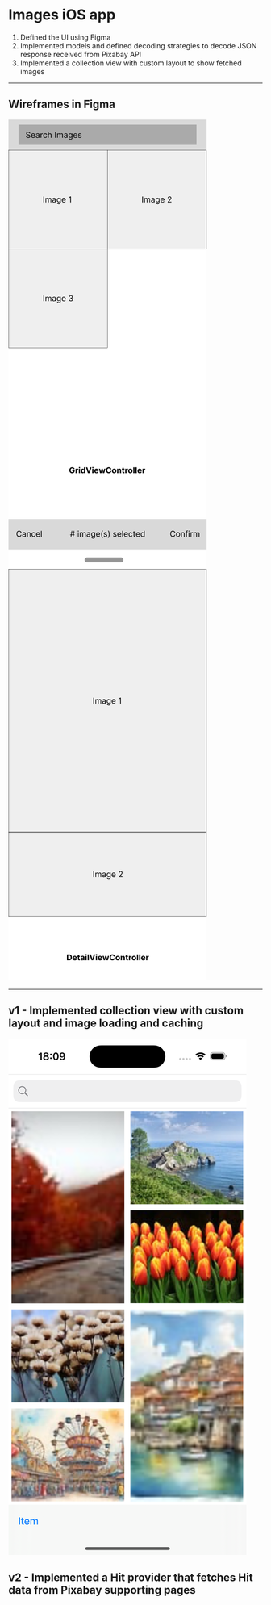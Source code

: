 # Images iOS app

1. Defined the UI using Figma
2. Implemented models and defined decoding strategies to decode JSON response received from Pixabay API
3. Implemented a collection view with custom layout to show fetched images

---

## Wireframes in Figma
![GridViewController](/readme/GridViewController.png)
![DetailViewController](/readme/DetailViewController.png)

---

## v1 - Implemented collection view with custom layout and image loading and caching
![v1](/readme/v1.png)

## v2 - Implemented a Hit provider that fetches Hit data from Pixabay supporting pages
